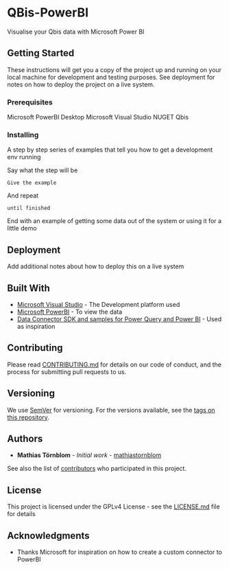 # QBis-PowerBI

Visualise your Qbis data with Microsoft Power BI

## Getting Started

These instructions will get you a copy of the project up and running on your local machine for development and testing purposes. See deployment for notes on how to deploy the project on a live system.

### Prerequisites

Microsoft PowerBI Desktop
Microsoft Visual Studio
NUGET 
Qbis

### Installing

A step by step series of examples that tell you how to get a development env running

Say what the step will be

```
Give the example
```

And repeat

```
until finished
```

End with an example of getting some data out of the system or using it for a little demo

## Deployment

Add additional notes about how to deploy this on a live system

## Built With

* [Microsoft Visual Studio](https://visualstudio.microsoft.com/) - The Development platform used
* [Microsoft PowerBI](https://powerbi.microsoft.com/) - To view the data
* [Data Connector SDK and samples for Power Query and Power BI](https://github.com/Microsoft/DataConnectors) - Used as inspiration

## Contributing

Please read [CONTRIBUTING.md](https://gist.github.com/PurpleBooth/b24679402957c63ec426) for details on our code of conduct, and the process for submitting pull requests to us.

## Versioning

We use [SemVer](http://semver.org/) for versioning. For the versions available, see the [tags on this repository](https://github.com/your/project/tags). 

## Authors

* **Mathias Törnblom** - *Initial work* - [mathiastornblom](https://github.com/mathiastornblom)

See also the list of [contributors](https://github.com/your/project/contributors) who participated in this project.

## License

This project is licensed under the GPLv4 License - see the [LICENSE.md](LICENSE.md) file for details

## Acknowledgments

* Thanks Microsoft for inspiration on how to create a custom connector to PowerBI
